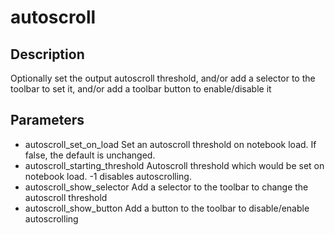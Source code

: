 autoscroll
==========

Description
-----------
Optionally set the output autoscroll threshold, and/or add a selector to the toolbar to set it, and/or add a toolbar button to enable/disable it

Parameters
----------

* autoscroll_set_on_load
  Set an autoscroll threshold on notebook load. If false, the default is unchanged.
* autoscroll_starting_threshold
  Autoscroll threshold which would be set on notebook load. -1 disables autoscrolling.
* autoscroll_show_selector
  Add a selector to the toolbar to change the autoscroll threshold
* autoscroll_show_button
  Add a button to the toolbar to disable/enable autoscrolling
